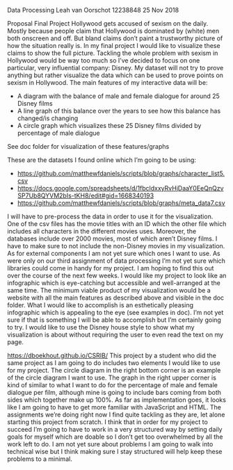 
Data Processing
Leah van Oorschot
12238848
25 Nov 2018

Proposal Final Project
Hollywood gets accused of sexism on the daily. Mostly because people claim that Hollywood is dominated by (white) men both onscreen and off. But bland claims don’t paint a trustworthy picture of how the situation really is. In my final project I would like to visualize these claims to show the full picture. Tackling the whole problem with sexism in Hollywood would be way too much so I’ve decided to focus on one particular, very influential company: Disney.
My dataset will not try to prove anything but rather visualize the data which can be used to prove points on sexism in Hollywood. 
The main features of my interactive data will be:
-	A diagram with the balance of male and female dialogue for around 25 Disney films
-	A line graph of this balance over the years to see how this balance has changed/is changing
-	A circle graph which visualizes these 25 Disney films divided by percentage of male dialogue

See doc folder for visualization of these features/graphs


These are the datasets I found online which I’m going to be using:
-	https://github.com/matthewfdaniels/scripts/blob/graphs/character_list5.csv
-	https://docs.google.com/spreadsheets/d/1fbcldxxyRvHjDaaY0EeQnQzvSP7Ub8QYVM2bIs-tKH8/edit#gid=1668340193
-	https://github.com/matthewfdaniels/scripts/blob/graphs/meta_data7.csv

I will have to pre-process the data in order to use it for the visualization. One of the csv files has the movie titles with an ID which the other file which includes all characters in the different movies uses. Moreover, the databases include over 2000 movies, most of which aren’t Disney films. I have to make sure to not include the non-Disney movies in my visualization.
As for external components I am not yet sure which ones I want to use. As were only on our third assignment of data processing I’m not yet sure which libraries could come in handy for my project. I am hoping to find this out over the course of the next few weeks.
I would like my project to look like an infographic which is eye-catching but accessible and well-arranged at the same time. The minimum viable product of my visualization would be a website with all the main features as described above and visible in the doc folder. What I would like to accomplish is an esthetically pleasing infographic which is appealing to the eye (see examples in doc). I’m not yet sure if that is something I will be able to accomplish but I’m certainly going to try. I would like to use the Disney house style to show what my visualization is about without requiring the user to even read the text on my page.

https://dboekhout.github.io/CSRIB/
This project by a student who did the same project as I am going to do includes two elements I would like to use for my project. The circle diagram in the right bottom corner is an example of the circle diagram I want to use. The graph in the right upper corner is kind of similar to what I want to do for the percentage of male and female dialogue per film, although mine is going to include bars coming from both sides which together make up 100%.
As far as implementation goes, it looks like I am going to have to get more familiar with JavaScript and HTML. The assignments we’re doing right now I find quite tackling as they are, let alone starting this project from scratch. I think that in order for my project to succeed I’m going to have to work in a very structured way by setting daily goals for myself which are doable so I don’t get too overwhelmed by all the work left to do. I am not yet sure about problems I am going to walk into technical wise but I think making sure I stay structured will help keep these problems to a minimal.

